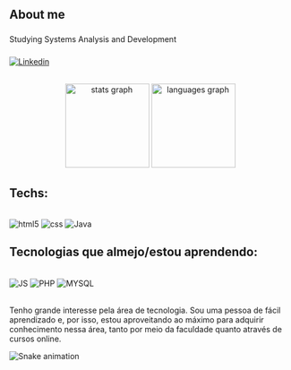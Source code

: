 <h2 align="left">About me</h2>

###

<p align="left">Studying Systems Analysis and Development</p>

###

[![Linkedin](https://img.shields.io/badge/LinkedIn-0077B5?style=for-the-badge&logo=linkedin&logoColor=white)](www.linkedin.com/in/henrique-orsoni-54a2a52b8)

<br/>

<div align="center">
  <img src="https://github-readme-stats.vercel.app/api?username=HenriqueOrsoni&hide_title=false&hide_rank=false&show_icons=true&include_all_commits=true&count_private=true&disable_animations=false&theme=prussian&locale=en&hide_border=false&order=1" height="150" alt="stats graph"  />
  <img src="https://github-readme-stats.vercel.app/api/top-langs?username=HenriqueOrsoni&locale=en&hide_title=false&layout=compact&card_width=320&langs_count=5&theme=prussian&hide_border=false&order=2" height="150" alt="languages graph"  />
</div>

###

## Techs:

<div style="display: inline_block"><br/>
<img text-align="center" alt="html5" src="https://img.shields.io/badge/HTML5-E34F26?style=for-the-badge&logo=html5&logoColor=white"/> 
<img text-align="center" alt="css" src="https://img.shields.io/badge/CSS3-1572B6?style=for-the-badge&logo=css3&logoColor=white"/>
<img text-align="center" alt="Java" src="https://img.shields.io/badge/Java-ED8B00?style=for-the-badge&logo=openjdk&logoColor=white"/>


## Tecnologias que almejo/estou aprendendo:
<br/>
<img text-align="center" alt="JS" src="https://img.shields.io/badge/JavaScript-F7DF1E?style=for-the-badge&logo=javascript&logoColor=black"/>
<img text-align="center" alt="PHP" src="https://img.shields.io/badge/PHP-777BB4?style=for-the-badge&logo=php&logoColor=white"/>
<img text-align="center" alt="MYSQL" src="https://img.shields.io/badge/MySQL-7B68EE?style=for-the-badge&logo=mysql&logoColor=white"/>

</br>
</br>

Tenho grande interesse pela área de tecnologia. Sou uma pessoa de fácil aprendizado e, por isso, estou aproveitando ao máximo para adquirir conhecimento nessa área, tanto por meio da faculdade quanto através de cursos online.

<img src="https://raw.githubusercontent.com/HenriqueOrsoni/HenriqueOrsoni/output/snake.svg" alt="Snake animation" />


